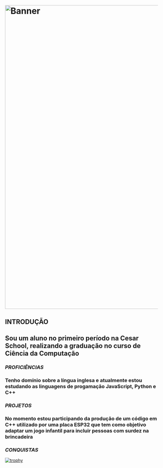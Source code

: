# <img align="center" alt="Banner" width="1000" src="https://i.ibb.co/s9s0HwKk/banner-3.png">
## **INTRODUÇÃO**
## Sou um aluno no primeiro período na Cesar School, realizando a graduação no curso de Ciência da Computação

### *PROFICIÊNCIAS*
### Tenho domínio sobre a língua inglesa e atualmente estou estudando as linguagens de progamação JavaScript, Python e C++

### *PROJETOS*
### No momento estou participando da produção de um código em C++ utilizado por uma placa ESP32 que tem como objetivo adaptar um jogo infantil para incluir pessoas com surdez na brincadeira 

### *CONQUISTAS*
[![trophy](https://github-profile-trophy.vercel.app/?username=neivals)](https://github.com/ryo-ma/github-profile-trophy)


<!--
**neivals/neivals** is a ✨ _special_ ✨ repository because its `README.md` (this file) appears on your GitHub profile.

Here are some ideas to get you started:

- 🔭 I’m currently working on ...
- 🌱 I’m currently learning ...
- 👯 I’m looking to collaborate on ...
- 🤔 I’m looking for help with ...
- 💬 Ask me about ...
- 📫 How to reach me: ...
- 😄 Pronouns: ...
- ⚡ Fun fact: ...
-->
